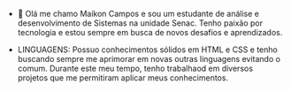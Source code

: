- 👋 Olá me chamo Maikon Campos e sou um estudante de análise e desenvolvimento de Sistemas na unidade Senac. Tenho paixão por tecnologia e estou
  sempre em busca de novos desafios e aprendizados.

- LINGUAGENS: Possuo conhecimentos sólidos em HTML e CSS e tenho buscando sempre me aprimorar em novas outras linguagens evitando o comum.
Durante este meu tempo, tenho trabalhaod em diversos projetos que me permitiram aplicar meus conhecimentos. 

<!---
maiklongline/maiklongline is a ✨ special ✨ repository because its `README.md` (this file) appears on your GitHub profile.
You can click the Preview link to take a look at your changes.
--->
